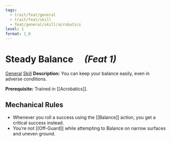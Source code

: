 ```yaml
---
tags:
  - trait/feat/general
  - trait/feat/skill
  - feat/general/skill/acrobatics
level: 1
format: 1_0
---
```

# Steady Balance  &emsp;*(Feat 1)*

[General](General.md "Feat Trait") [Skill](Skill.md "Feat Trait")
**Description:** You can keep your balance easily, even in adverse conditions. 

**Prerequisite:** Trained in [[Acrobatics]].

## Mechanical Rules

- Whenever you roll a success using the [[Balance]] action, you get a critical success instead.
- You’re not [[Off-Guard]] while attempting to Balance on narrow surfaces and uneven ground.